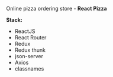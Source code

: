 Online pizza ordering store - **React Pizza**

**Stack:**

- ReactJS
- React Router
- Redux
- Redux thunk
- json-server
- Axios
- classnames
